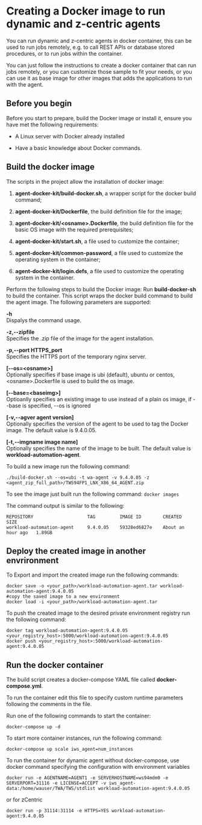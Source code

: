 # Creating a Docker image to run dynamic and z-centric agents

You can run dynamic and z-centric agents in docker container, this can be used to run jobs remotely, e.g. to call REST APIs or database stored procedures, or to run jobs within the container.

You can just follow the instructions to create a docker container that can run jobs remotely, or you can customize those sample to fit your needs, or you can use it as base image for other images that adds the applications to run with the agent.

## Before you begin

Before you start to prepare, build the Docker image or install it, ensure you have met the following requirements:

- A Linux server with Docker already installed

- Have a basic knowledge about Docker commands.

## Build the docker image

The scripts in the project allow the installation of docker image:

1. **agent-docker-kit/build-docker.sh**, a wrapper script for the  docker build  command;

1. **agent-docker-kit/Dockerfile**, the build definition file for the image;

1. **agent-docker-kit/\<osname\>.Dockerfile**, the build definition file for the basic OS image with the required prerequisites;

1. **agent-docker-kit/start.sh**, a file used to customize the container;

1. **agent-docker-kit/common-password**, a file used to customize the operating system in the container;

1. **agent-docker-kit/login.defs**, a file used to customize the operating system in the container.

Perform the following steps to build the Docker image:
Run **build-docker-sh** to build the container. This script wraps the docker build command to build the agent image. The following parameters are supported:

 **-h**  
 Dispalys the command usage.

 **-z,--zipfile**  
 Specifies the .zip file of the image for the agent installation. 

 **-p,--port  HTTPS_port**  
 Specifies the HTTPS port of the temporary nginx server.

 **[--os=\<osname\>]**  
 Optionally specifies if base image is ubi (default), ubuntu or centos, \<osname\>.Dockerfile is used to build the os image.

 **[--base=\<baseimg\>]**  
 Optioanlly specifies an existing image to use instead of a plain os image, if --base is specified, --os is ignored

 **[-v,--agver  agent version]**  
 Optionally specifies the version of the agent to be used to tag the Docker image. The default value is  9.4.0.05.

 **[-t,--imgname  image name]**  
 Optionally specifies the name of the image to be built. The default value is  **workload-automation-agent**.

To build a new image run the following command:
```
./build-docker.sh --os=ubi -t wa-agent -v 9.4.0.05 -z <agent_zip_full_path>/TWS94FP1_LNX_X86_64_AGENT.zip
```

To see the image just built run the following command:
```docker images```  

The command output is similar to the following:  
```
REPOSITORY                    TAG         IMAGE ID        CREATED             SIZE
workload-automation-agent     9.4.0.05    59328ed6827e    About an hour ago   1.89GB
```

## Deploy the created image in another envrironment

To Export and import the created image run the following commands:
```
docker save -o <your_path>/workload-automation-agent.tar workload-automation-agent:9.4.0.05
#copy the saved image to a new environment
docker load -i <your_path>/workload-automation-agent.tar
```
To push the created image to the desired private environment registry run the following command:
```
docker tag workload-automation-agent:9.4.0.05 <your_registry_host>:5000/workload-automation-agent:9.4.0.05
docker push <your_registry_host>:5000/workload-automation-agent:9.4.0.05
```
## Run the docker container 
The build script creates a docker-compose YAML file called **docker-compose.yml**. 

To run the container edit this file to specify custom runtime parameters following the comments in the file.

Run one of the following commands to start the container:
```
docker-compose up -d
```
 
To start more container instances, run the following command:
```
docker-compose up scale iws_agent=num_instances
```

To run the container for dynamic agent without docker-compose, use docker command specifying the configuration with environment variables
```
docker run -e AGENTNAME=AGENT1 -e SERVERHOSTNAME=ws94mdm0 -e SERVERPORT=31116 -e LICENSE=ACCEPT -v iws_agent-data:/home/wauser/TWA/TWS/stdlist workload-automation-agent:9.4.0.05
```
or for zCentric
```
docker run -p 31114:31114 -e HTTPS=YES workload-automation-agent:9.4.0.05
```
